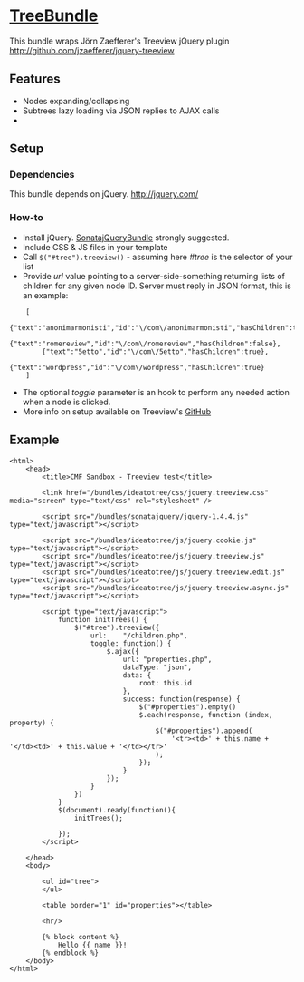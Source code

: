 # [TreeBundle](https://github.com/symfony-cmf/TreeBundle)

This bundle wraps Jörn Zaefferer's Treeview jQuery plugin
http://github.com/jzaefferer/jquery-treeview

## Features

* Nodes expanding/collapsing
* Subtrees lazy loading via JSON replies to AJAX calls
* 

## Setup

### Dependencies

This bundle depends on jQuery.
http://jquery.com/

### How-to

* Install jQuery. [SonatajQueryBundle](https://github.com/sonata-project/SonatajQueryBundle) strongly suggested.
* Include CSS & JS files in your template
* Call `$("#tree").treeview()` - assuming here *#tree* is the selector of your list
* Provide *url* value pointing to a server-side-something returning lists of children for any given node ID.
Server must reply in JSON format, this is an example:

```
    [
        {"text":"anonimarmonisti","id":"\/com\/anonimarmonisti","hasChildren":true},
        {"text":"romereview","id":"\/com\/romereview","hasChildren":false},
        {"text":"5etto","id":"\/com\/5etto","hasChildren":true},
        {"text":"wordpress","id":"\/com\/wordpress","hasChildren":true}
    ]
```

* The optional *toggle* parameter is an hook to perform any needed action when a node is clicked.
* More info on setup available on Treeview's [GitHub](http://github.com/jzaefferer/jquery-treeview)

## Example

    <html>
        <head>
            <title>CMF Sandbox - Treeview test</title>

            <link href="/bundles/ideatotree/css/jquery.treeview.css" media="screen" type="text/css" rel="stylesheet" />

            <script src="/bundles/sonatajquery/jquery-1.4.4.js" type="text/javascript"></script>

            <script src="/bundles/ideatotree/js/jquery.cookie.js" type="text/javascript"></script>
            <script src="/bundles/ideatotree/js/jquery.treeview.js" type="text/javascript"></script>
            <script src="/bundles/ideatotree/js/jquery.treeview.edit.js" type="text/javascript"></script>
            <script src="/bundles/ideatotree/js/jquery.treeview.async.js" type="text/javascript"></script>

            <script type="text/javascript">
                function initTrees() {
                    $("#tree").treeview({
                        url:    "/children.php",
                        toggle: function() {
                            $.ajax({
                                url: "properties.php",
                                dataType: "json",
                                data: {
                                    root: this.id
                                },
                                success: function(response) {
                                    $("#properties").empty()
                                    $.each(response, function (index, property) {
                                        $("#properties").append(
                                            '<tr><td>' + this.name + '</td><td>' + this.value + '</td></tr>'
                                        );
                                    });
                                }
                            });
                        }
                    })
                }
                $(document).ready(function(){
                    initTrees();

                });
            </script>

        </head>
        <body>

            <ul id="tree">
            </ul>

            <table border="1" id="properties"></table>

            <hr/>

            {% block content %}
                Hello {{ name }}!
            {% endblock %}
        </body>
    </html>